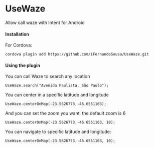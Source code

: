 <!---
 license: Licensed to the Apache Software Foundation (ASF) under one
         or more contributor license agreements.  See the NOTICE file
         distributed with this work for additional information
         regarding copyright ownership.  The ASF licenses this file
         to you under the Apache License, Version 2.0 (the
         "License"); you may not use this file except in compliance
         with the License.  You may obtain a copy of the License at

           http://www.apache.org/licenses/LICENSE-2.0

         Unless required by applicable law or agreed to in writing,
         software distributed under the License is distributed on an
         "AS IS" BASIS, WITHOUT WARRANTIES OR CONDITIONS OF ANY
         KIND, either express or implied.  See the License for the
         specific language governing permissions and limitations
         under the License.
-->
# UseWaze
Allow call waze with Intent for Android

#### Installation

For Cordova:

    cordova plugin add https://github.com/iFernandoSousa/UseWaze.git

#### Using the plugin
You can call Waze to search any location

    UseWaze.search("Avenida Paulista, São Paulo");

You can center in a specific latitude and longitude

    UseWaze.centerOnMap(-23.5626773,-46.6551163);
And you can set the zoom you want, the default zoom is 6
    
    UseWaze.centerOnMap(-23.5626773,-46.6551163, 10);

You can navigate to specific latitude and longitude:

    UseWaze.centerOnMap(-23.5626773,-46.6551163, 10);
